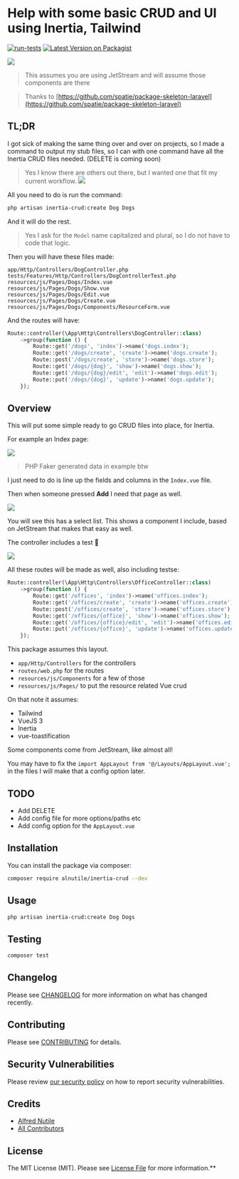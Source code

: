 # Help with some basic CRUD and UI using Inertia, Tailwind

[![run-tests](https://github.com/alnutile/inertia-crud/actions/workflows/run-tests.yml/badge.svg)](https://github.com/alnutile/inertia-crud/actions/workflows/run-tests.yml)
[![Latest Version on Packagist](https://img.shields.io/packagist/v/alnutile/inertia-crud.svg?style=flat-square)](https://packagist.org/packages/alnutile/inertia-crud)

![](images/logo.png)

>This assumes you are using JetStream and will assume those components are there

>Thanks to [https://github.com/spatie/package-skeleton-laravel](https://github.com/spatie/package-skeleton-laravel)

## TL;DR

I got sick of making the same thing over and over on projects, so I made a command to output my stub files, so I can with one command
have all the Inertia CRUD files needed. (DELETE is coming soon)

> Yes I know there are others out there, but I wanted one that fit my current workflow.
![](https://imgs.xkcd.com/comics/standards.png)

All you need to do is run the command: 

```bash 
php artisan inertia-crud:create Dog Dogs
```

And it will do the rest. 

>Yes I ask for the `Model` name capitalized and plural, so I do not have to code that logic.

Then you will have these files made:

```
app/Http/Controllers/DogController.php
tests/Features/Http/Controllers/DogControllerTest.php
resources/js/Pages/Dogs/Index.vue
resources/js/Pages/Dogs/Show.vue
resources/js/Pages/Dogs/Edit.vue
resources/js/Pages/Dogs/Create.vue
resources/js/Pages/Dogs/Components/ResourceForm.vue
```

And the routes will have:

```php 
Route::controller(\App\Http\Controllers\DogController::class)
    ->group(function () {
        Route::get('/dogs', 'index')->name('dogs.index');
        Route::get('/dogs/create', 'create')->name('dogs.create');
        Route::post('/dogs/create', 'store')->name('dogs.store');
        Route::get('/dogs/{dog}', 'show')->name('dogs.show');
        Route::get('/dogs/{dog}/edit', 'edit')->name('dogs.edit');
        Route::put('/dogs/{dog}', 'update')->name('dogs.update');
    });

```

## Overview

This will put some simple ready to go CRUD files into place, for Inertia. 

For example an Index page:

![](images/index.png)

>PHP Faker generated data in example btw

I just need to do is line up the fields and columns in the `Index.vue` file.

Then when someone pressed **Add** I need that page as well.

![](images/create.png)

You will see this has a select list. This shows a component I include, based on JetStream that
makes that easy as well.


The controller includes a test 🎉

![](images/test.png)

All these routes will be made as well, also including testse:

```php 
Route::controller(\App\Http\Controllers\OfficeController::class)
    ->group(function () {
        Route::get('/offices', 'index')->name('offices.index');
        Route::get('/offices/create', 'create')->name('offices.create');
        Route::post('/offices/create', 'store')->name('offices.store');
        Route::get('/offices/{office}', 'show')->name('offices.show');
        Route::get('/offices/{office}/edit', 'edit')->name('offices.edit');
        Route::put('/offices/{office}', 'update')->name('offices.update');
    });
```



This package assumes this layout.

  * `app/Http/Controllers` for the controllers
  * `routes/web.php` for the routes
  * `resources/js/Components` for a few of those
  * `resources/js/Pages/` to put the resource related Vue crud

On that note it assumes:
  * Tailwind
  * VueJS 3
  * Inertia 
  * vue-toastification

Some components come from JetStream, like almost all!

You may have to fix the `import AppLayout from '@/Layouts/AppLayout.vue';` in the files 
I will make that a config option later.

## TODO 
  * Add DELETE
  * Add config file for more options/paths etc
  * Add config option for the `AppLayout.vue`


## Installation
You can install the package via composer:

```bash
composer require alnutile/inertia-crud --dev
```

## Usage

```bash 
php artisan inertia-crud:create Dog Dogs
```

## Testing

```bash
composer test
```

## Changelog

Please see [CHANGELOG](CHANGELOG.md) for more information on what has changed recently.

## Contributing

Please see [CONTRIBUTING](CONTRIBUTING.md) for details.

## Security Vulnerabilities

Please review [our security policy](../../security/policy) on how to report security vulnerabilities.

## Credits

- [Alfred Nutile](https://github.com/alnutile)
- [All Contributors](../../contributors)

## License

The MIT License (MIT). Please see [License File](LICENSE.md) for more information.**
